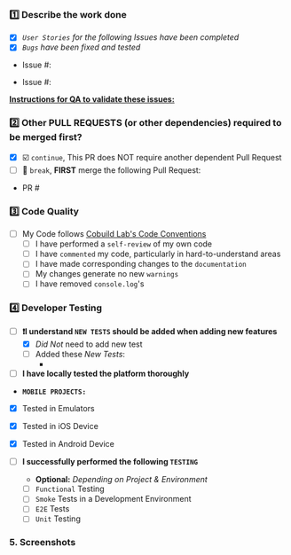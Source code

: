 ### 1️⃣ Describe the work done
- [x] *`User Stories` for the following Issues have been completed*  
- [x] *`Bugs` have been fixed and tested*  
<!-- 
👉👉 Issue #ISSUE_NUMBER:
    👉 DETAILED_DESCRIPTION
     ⏫ EXAMPLE ⏫ -->
 <!-- ❓Issue on a SEPARATE REPOSITORY❓
     - Then copy and past the 🌐 COMPLETE URL of that Issue -->
- Issue #:
> <!--DETAILED_DESCRIPTION_OF_WORK_DONE_HERE:👉 --> 
- Issue #: 
> <!--DETAILED_DESCRIPTION_OF_WORK_DONE_HERE:👉 --> 


**<ins>Instructions for QA to validate these issues:</ins>**
  > <!-- Instructions for QA Here-->

### 2️⃣ Other PULL REQUESTS (or other dependencies) required to be merged first?
- [x] ☑️ `continue`, This PR does NOT require another dependent Pull Request
  <!-- 👆 Or 👇 -->
- [ ] 🛑 `break`, **FIRST** merge the following Pull Request:
 <!-- ❓Issue is on a SEPARATE REPOSITORY❓
       - Then copy and past the 🌐 COMPLETE URL of the Pull Request -->
  - PR #
    > <!-- PR Description Here -->

### 3️⃣ Code Quality
- [ ] My Code follows [Cobuild Lab's Code Conventions](https://www.devsup.io/)
   - [ ] I have performed a `self-review` of my own code
   - [ ] I have `commented` my code, particularly in hard-to-understand areas
   - [ ] I have made corresponding changes to the `documentation`
   - [ ] My changes generate no new `warnings`
   - [ ] I have removed `console.log`'s 

### 4️⃣ Developer Testing
- [ ] **❗️I understand `NEW TESTS` should be added when adding new features**
   - [x] *_Did Not_* need to add new test
      <!-- 👆 Or 👇 -->
   - [ ] Added these _*New Tests*_:
      - <!-- Test Type & Details Here -->
- [ ] **I have locally tested the platform thoroughly**
<!-- Project is Mobile-Only -->
  <!-- - **`WEB PROJECTS:`**
  - [x] Windows: Firefox, Edge, Chrome
  - [x] Mac: Safari
  - [x] Mobile Browsers (iOS/Android) or Chrome Mobile Inspector -->
  - **`MOBILE PROJECTS:`**
  - [x] Tested in Emulators
  - [x] Tested in iOS Device
  - [x] Tested in Android Device

- [ ] **I successfully performed the following `TESTING`**
   - **Optional:** *Depending on Project & Environment*
   - [ ] `Functional` Testing
   - [ ] `Smoke` Tests in a Development Environment
   - [ ] `E2E` Tests
   - [ ] `Unit` Testing

### 5. Screenshots
